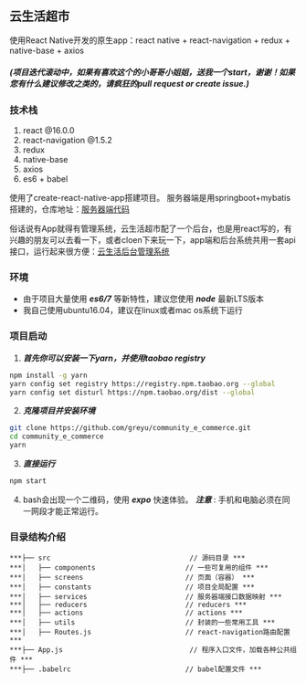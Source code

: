 ## 云生活超市
使用React Native开发的原生app：react native + react-navigation + redux + native-base + axios
##### (项目迭代滚动中，如果有喜欢这个的小哥哥小姐姐，送我一个start，谢谢！如果您有什么建议修改之类的，请疯狂的pull request or create issue.)

### 技术栈
1. react @16.0.0
2. react-navigation @1.5.2
3. redux
4. native-base
5. axios
7. es6 + babel

使用了create-react-native-app搭建项目。 服务器端是用springboot+mybatis搭建的，仓库地址：[服务器端代码](https://github.com/greyu/backend_cloud_commodity)

俗话说有App就得有管理系统，云生活超市配了一个后台，也是用react写的，有兴趣的朋友可以去看一下，或者cloen下来玩一下，app端和后台系统共用一套api接口，运行起来很方便：[云生活后台管理系统](https://github.com/greyu/cms_community_e_commerce)

### 环境
* 由于项目大量使用 ***es6/7*** 等新特性，建议您使用 ***node*** 最新LTS版本
* 我自己使用ubuntu16.04，建议在linux或者mac os系统下运行

### 项目启动
1. ***首先你可以安装一下yarn，并使用taobao registry***
```bash
npm install -g yarn
yarn config set registry https://registry.npm.taobao.org --global
yarn config set disturl https://npm.taobao.org/dist --global
```
2. ***克隆项目并安装环境***
```bash
git clone https://github.com/greyu/community_e_commerce.git
cd community_e_commerce
yarn
```
3. ***直接运行***
```bash
npm start
```
4. bash会出现一个二维码，使用 ***expo*** 快速体验。 ***注意*** : 手机和电脑必须在同一网段才能正常运行。

### 目录结构介绍
```  
***├── src                                  // 源码目录 ***  
***│   ├── components                      // 一些可复用的组件 ***  
***│   ├── screens                         // 页面（容器） ***
***│   ├── constants                       // 项目全局配置 ***  
***│   ├── services                        // 服务器端接口数据映射 ***  
***│   ├── reducers                        // reducers ***  
***│   ├── actions                         // actions ***  
***│   ├── utils                           // 封装的一些常用工具 ***  
***│   ├── Routes.js                       // react-navigation路由配置 ***
***├── App.js                               // 程序入口文件，加载各种公共组件 ***  
***├── .babelrc                            // babel配置文件 ***  
```
